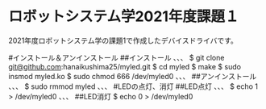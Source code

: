 # ロボットシステム学2021年度課題１
2021年度ロボットシステム学の課題1で作成したデバイスドライバです。

#インストール＆アンインストール
##インストール
、、、
$ git clone git@github.com:hanaikushima25/myled.git
$ cd myled
$ make
$ sudo insmod myled.ko
$ sudo chmod 666 /dev/myled0
、、、
##アンインストール
、、、
$ sudo rmmod myled
、、、
#LEDの点灯、消灯
##LED点灯
、、、
$ echo 1 > /dev/myled0
、、、
##LED消灯
$ echo 0 > /dev/myled0

